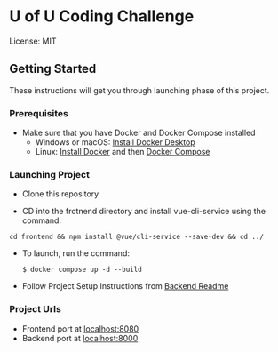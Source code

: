# U of U Coding Challenge

License: MIT

## Getting Started

These instructions will get you through launching phase of this project.

### Prerequisites

- Make sure that you have Docker and Docker Compose installed
  - Windows or macOS:
    [Install Docker Desktop](https://www.docker.com/get-started)
  - Linux: [Install Docker](https://www.docker.com/get-started) and then
    [Docker Compose](https://github.com/docker/compose)

### Launching Project

- Clone this repository

- CD into the frotnend directory and install vue-cli-service using the command:
```
cd frontend && npm install @vue/cli-service --save-dev && cd ../
```

- To launch, run the command:

      $ docker compose up -d --build

- Follow Project Setup Instructions from [Backend Readme](https://github.com/baconkev000/uofu_scii_test/blob/main/backend/README.md)


### Project Urls

- Frontend port at [localhost:8080](http://localhost:8080)
- Backend port at [localhost:8000](http://localhost:8080)